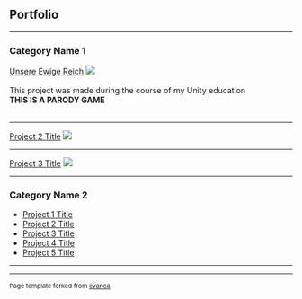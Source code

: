 ## Portfolio

---

### Category Name 1 

[Unsere Ewige Reich](https://marxshady.itch.io/unsere-ewige-reich)
<img src="https://img.itch.zone/aW1nLzcyOTYwNzUuanBn/original/Soyy8z.jpg"/>
<br><br>This project was made during the course of my Unity education<br><b>THIS IS A PARODY GAME</b><br><br>

---
[Project 2 Title](/pdf/sample_presentation.pdf)
<img src="images/dummy_thumbnail.jpg?raw=true"/>

---
[Project 3 Title](http://example.com/)
<img src="images/dummy_thumbnail.jpg?raw=true"/>

---

### Category Name 2

- [Project 1 Title](http://example.com/)
- [Project 2 Title](http://example.com/)
- [Project 3 Title](http://example.com/)
- [Project 4 Title](http://example.com/)
- [Project 5 Title](http://example.com/)

---




---
<p style="font-size:11px">Page template forked from <a href="https://github.com/evanca/quick-portfolio">evanca</a></p>
<!-- Remove above link if you don't want to attibute -->
